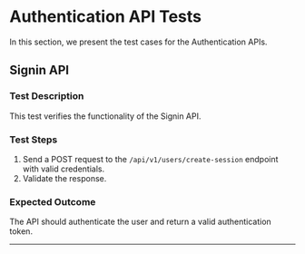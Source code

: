 # Authentication API Tests

In this section, we present the test cases for the Authentication APIs.

## Signin API

### Test Description

This test verifies the functionality of the Signin API.

### Test Steps

1. Send a POST request to the `/api/v1/users/create-session` endpoint with valid credentials.
2. Validate the response.

### Expected Outcome

The API should authenticate the user and return a valid authentication token.

---
